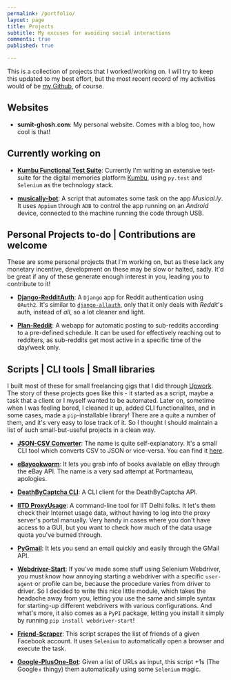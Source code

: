 ```yaml
---
permalink: /portfolio/
layout: page
title: Projects
subtitle: My excuses for avoiding social interactions
comments: true
published: true

---
```


This is a collection of projects that I worked/working on. I will try to keep this updated to my best effort, but the most recent record of my activities would of be [my Github](https://github.com/SkullTech), of course.

## Websites

- __sumit-ghosh.com__: My personal website. Comes with a blog too, how cool is that!


## Currently working on

- [__Kumbu Functional Test Suite__](https://www.getkumbu.com/): Currently I'm writing an extensive test-suite for the digital memories platform [Kumbu](https://www.getkumbu.com/), using `py.test` and `Selenium` as the technology stack.

- [__musically-bot__](https://github.com/SkullTech/musically-bot): A script that automates some task on the app _Musical.ly_. It uses `Appium` through `ADB` to control the app running on an _Android_ device, connected to the machine running the code through USB.

## Personal Projects to-do | Contributions are welcome

These are some personal projects that I'm working on, but as these lack any monetary incentive, development on these may be slow or halted, sadly. It'd be great if any of these generate enough interest in you, leading you to contribute to it!

- [__Django-RedditAuth__](https://github.com/SkullTech/django-redditauth): A `Django` app for Reddit authentication using `OAuth2`. It's similar to [`django-allauth`](https://www.intenct.nl/projects/django-allauth/), only that it only deals with _Reddit_'s auth, instead of _all_, so a lot cleaner and light.

- [__Plan-Reddit__](https://github.com/SkullTech/plan-reddit): A webapp for automatic posting to sub-reddits according to a pre-defined schedule. It can be used for effectively reaching out to redditers, as sub-reddits get most active in a specific time of the day/week only. 

## Scripts | CLI tools | Small libraries

I built most of these for small freelancing gigs that I did through [Upwork](https://www.upwork.com/o/profiles/users/_~01a22be6196dbef5c6/). The story of these projects goes like this - it started as a script, maybe a task that a client or I myself wanted to be automated. Later on, sometime when I was feeling bored, I cleaned it up, added CLI functionalites, and in some cases, made a `pip`-installable library! There are a quite a number of them, and it's very easy to lose track of it. So I thought I should maintain a list of such small-but-useful projects in a clean way.

- [__JSON-CSV Converter__](https://github.com/SkullTech/json-csv-converter): The name is quite self-explanatory. It's a small CLI tool which converts CSV to JSON or vice-versa. You can find it [here](https://github.com/SkullTech/json-csv-converter).

- [__eBayookworm__](https://github.com/SkullTech/eBay-textbooks): It lets you grab info of books available on eBay through the eBay API. The name is a very sad attempt at Portmanteau, apologies.

- [__DeathByCaptcha CLI__](https://github.com/SkullTech/DeathByCaptcha-CLI): A CLI client for the DeathByCaptcha API.

- [__IITD ProxyUsage__](https://github.com/SkullTech/iitd-proxyusage): A command-line tool for IIT Delhi folks. It let's them check their Internet usage data, without having to log into the proxy server's portal manually. Very handy in cases where you don't have access to a GUI, but you want to check how much of the data usage quota you've burned through.

- [__PyGmail__](https://github.com/SkullTech/py-gmail): It lets you send an email quickly and easily through the GMail API.

- [__Webdriver-Start__](https://sumit-ghosh.com/articles/python-selenium-webdriver-with-custom-user-agent-and-profile/): If you've made some stuff using Selenium Webdriver, you must know how annoying starting a webdriver with a specific `user-agent` or profile can be, because the procedure varies from driver to driver. So I decided to write this nice little module, which takes the headache away from you, letting you use the same and simple syntax for starting-up different webdrivers with various configurations. And what's more, it also comes as a `PyPI` package, letting you install it simply by running `pip install webdriver-start`!

- [__Friend-Scraper__](https://github.com/SkullTech/friends-scraper): This script scrapes the list of friends of a given Facebook account. It uses `Selenium` to automatically open a browser and execute the task.

- [__Google-PlusOne-Bot__](https://github.com/SkullTech/google-plusone-bot): Given a list of URLs as input, this script +1s (The Google+ thingy) them automatically using some `Selenium` magic.

